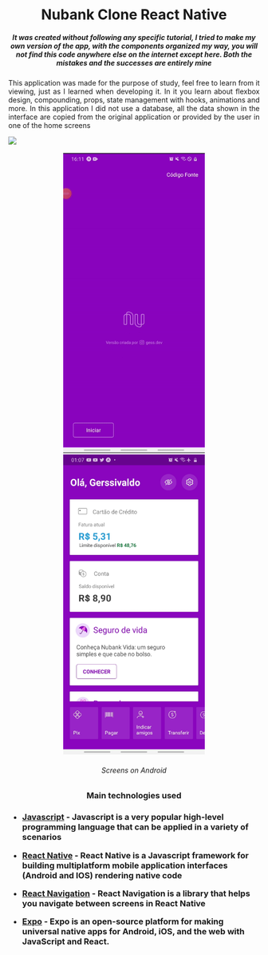 <h1 align="center"> Nubank Clone React Native</h1>
<h5 align="center" font-weigth="bold">It was created without following any specific tutorial, I tried to make my own version of the app, with the components organized my way, you will not find this code anywhere else on the internet except here. Both the mistakes and the successes are entirely mine</h5>
<p align="justify"> This application was made for the purpose of study, feel free to learn from it viewing, just as I learned when developing it. In it you learn about flexbox design, compounding, props, state management with hooks, animations and more. 
In this application I did not use a database, all the data shown in the interface are copied from the original application or provided by the user in one of the home screens</p>
<img src="https://img.shields.io/static/v1?label=react&message=NATIVE&color=blue&style=for-the-badge&logo=REACT"/>
<p align="center">
  <img  height='600px' src="./preview/screengif.gif" alt="Logo"> <img  height='600px' src="./preview/screen3.jpeg" alt="Logo">
  <h6 align="center">Screens on Android</h6>
</p>

<h3 align="center">Main technologies used<h3>
  <p> 
    
- [Javascript](https://developer.mozilla.org/en-US/docs/Web/JavaScript/) - Javascript is a very popular high-level programming language that can be applied in a variety of scenarios

- [React Native](http://facebook.github.io/react-native/) - React Native is a Javascript framework for building multiplatform mobile application interfaces (Android and IOS) rendering native code 

- [React Navigation](https://reactnavigation.org/) - React Navigation is a library that helps you navigate between screens in React Native

- [Expo](https://expo.io/) - Expo is an open-source platform for making universal native apps for Android, iOS, and the web with JavaScript and React.

</p>

